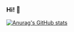 ### Hi! 👋
 
 [![Anurag's GitHub stats](https://github-readme-stats.vercel.app/api?username=PachVerb)](https://github.com/anuraghazra/github-readme-stats)

